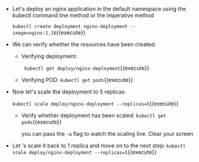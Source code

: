 - Let's deploy an nginx application in the default namespace using the kubectl command line method or the imperative method

  `kubectl create deployment nginx-deployment --image=nginx:1.16`{{execute}}

- We can verify whether the resources have been created:
  -  Verifying deployment:
  
     ` kubectl get deploy/nginx-deployment`{{execute}} 

  - Verifying POD:
    `kubectl get pods`{{execute}}

- Now let's scale the deployment to 5 replicas:
  
  `kubectl scale deploy/nginx-deployment --replicas=5`{{execute}}

  -  Verify whether deployment has been scaled: 
     `kubectl get pods`{{execute}} 
     
      you can pass the `-w` flag to watch  the scaling live.
      Clear  your screen
- Let 's scale it back to 1 replica and move on to the next step:
  `kubectl scale deploy/nginx-deployment --replicas=1`{{execute}}